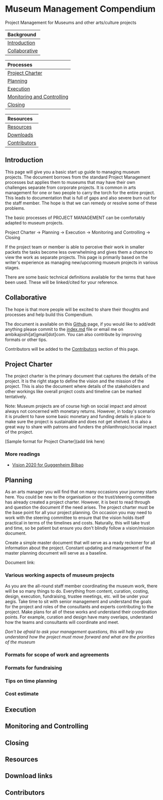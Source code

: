# Museum Management Compendium

Project Management for Museums and other arts/culture projects

| Background | 
|:--|
| [Introduction](#introduction)  |  
| [Collaborative](#collaborative) | 

| Processes | 
|:--|
| [Project Charter](#project-charter)  |  
| [Planning](#planning) | 
| [Execution](#execution)  |  
| [Monitoring and Controlling](#monitoring-and-controlling) | 
| [Closing](#closing) | 

| Resources | 
|:--|
| [Resources](#resources)  |  
| [Downloads](#downloads)  | 
| [Contributors](#contributors)  | 



## Introduction
This page will give you a basic start up guide to managing museum projects. The document borrows from the standard Project Management processes but applies them to museums that may have their own challenges separate from corporate projects. 
It is common in arts management for one or two people to carry the torch for the entire project. This leads to documentation that is full of gaps and also severe burn out for the staff member. The hope is that we can remedy or resolve some of these problems. 

The basic processes of PROJECT MANAGEMENT can be comfortably adapted to museum projects. 

Project Charter -> Planning -> Execution -> Monitoring and Controlling -> Closing 

If the project team or member is able to perceive their work in smaller packets the tasks become less overwhelming and gives them a chance to view the work as separate projects. This page is primarily based on the writer's experience as managing new/upcoming museum projects in various stages. 

There are some basic technical definitions available for the terms that have been used. These will be linked/cited for your reference.  

## Collaborative
The hope is that more people will be excited to share their thoughts and processes and help build this Compendium. 

The document is available on this [Github](https://github.com/ambikajo/museum-compendium) page, if you would like to add/edit anything please commit to the [index.md](https://github.com/ambikajo/museum-compendium/blob/gh-pages/index.md) file or email me on ambikajoshi[at]gmail[dot]com. You can also contribute by improving formats or other tips. 

Contributors will be added to the [Contributors](#contributors) section of this page.

## Project Charter

The project charter is the primary document that captures the details of the project. It is the right stage to define the vision and the mission of the project. This is also the document where details of the stakeholders and other workings like overall project costs and timeline can be marked tentatively. 

Note: Museum projects are of course high on social impact and almost always not concerned with monetary returns. However, in today's scenario it is prudent to have some basic monetary and funding details in place to make sure the project is sustainable and does not get shelved. It is also a great way to share with patrons and funders the philanthropic/social impact of the project. 

[Sample format for Project Charter](add link here)

### More readings 
* [Vision 2020 for Guggenheim Bilbao](http://www.guggenheim-bilbao-corp.eus/en/bilbao-guggenheim/mission-vision-values/)

## Planning

As an arts manager you will find that on many occasions your journey starts here. You could be new to the organisation or the trust/steering committee has already created a project charter. However, it is best to read through and question the document if the need arises. The project charter must be the base point for all your project planning. On occasion you may need to work with the steering committee to ensure that the vision holds itself practical in terms of the timelines and costs. Naturally, this will take trust and time, so be patient but ensure you don't blindly follow a vision/mission document. 

Create a simple master document that will serve as a ready reckoner for all information about the project. Constant updating and management of the master planning document will serve as a baseline. 

Document link:

### Various working aspects of museum projects 
As you are the all-round staff member coordinating the museum work, there will be so many things to do. Everything from content, curation, costing, design, execution, fundraising, trustee meetings, etc. will be under your aegis. 
Take time to sit with senior management and understand the goals for the project and roles of the consultants and experts contributing to the project. 
Make plans for all of these works and understand their coordination points. For example, curation and design have many overlaps, understand how the teams and consultants will coordinate and meet. 

*Don't be afraid to ask your management questions, this will help you understand how the project must move forward and what are the priorities of the museum*

### Formats for scope of work and agreements 

### Formats for fundraising 

### Tips on time planning 

### Cost estimate




## Execution

## Monitoring and Controlling

## Closing

## Resources

## Download links

## Contributors